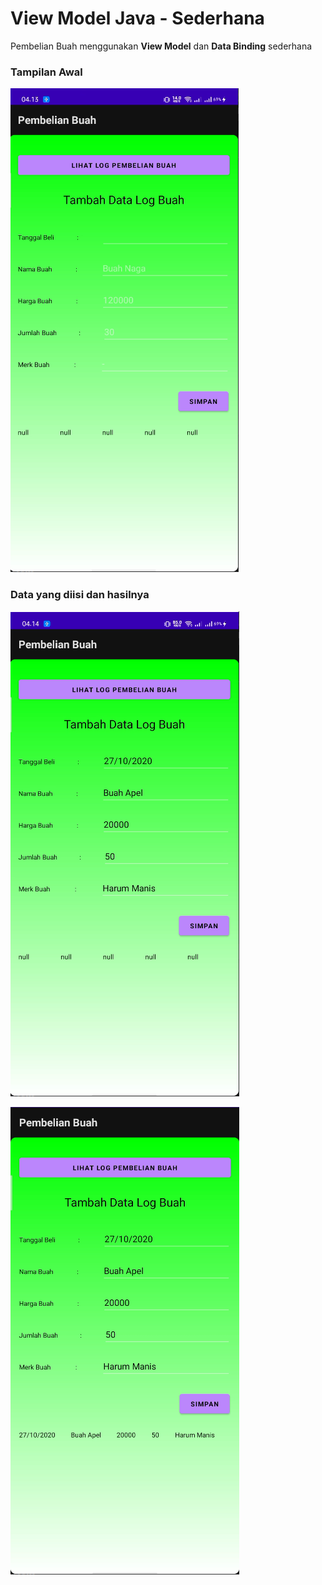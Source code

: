 # View Model Java - Sederhana

Pembelian Buah menggunakan **View Model** dan **Data Binding** sederhana

### Tampilan Awal

![Tampilan Awal](assert/awal.png)

### Data yang diisi dan hasilnya

![Data yang diisi](assert/isiData.png)

![Hasilnya](assert/hasil.png)
